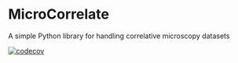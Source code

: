 # MicroCorrelate

A simple Python library for handling correlative microscopy datasets

[![codecov](https://codecov.io/gh/dv-bt/MicroCorrelate/graph/badge.svg?token=FC4SLUTXCO)](https://codecov.io/gh/dv-bt/MicroCorrelate)

